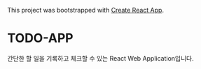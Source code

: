 This project was bootstrapped with [Create React App](https://github.com/facebook/create-react-app).

# TODO-APP

간단한 할 일을 기록하고 체크할 수 있는 React Web Application입니다.
